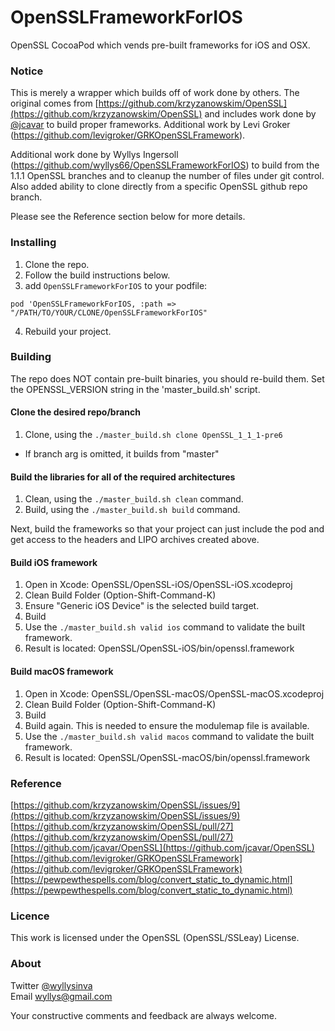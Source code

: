 OpenSSLFrameworkForIOS
=======
OpenSSL CocoaPod which vends pre-built frameworks for iOS and OSX.

### Notice

This is merely a wrapper which builds off of work done by others. The original comes from 
[https://github.com/krzyzanowskim/OpenSSL](https://github.com/krzyzanowskim/OpenSSL) and 
includes work done by [@jcavar](https://github.com/jcavar/OpenSSL) to build proper
frameworks. Additional work by Levi Groker (https://github.com/levigroker/GRKOpenSSLFramework).

Additional work done by Wyllys Ingersoll (https://github.com/wyllys66/OpenSSLFrameworkForIOS) to
build from the 1.1.1 OpenSSL branches and to cleanup the number of files under git control.
Also added ability to clone directly from a specific OpenSSL github repo branch.

Please see the Reference section below for more details.

### Installing

1. Clone the repo.
2. Follow the build instructions below.
3. add `OpenSSLFrameworkForIOS` to your podfile:
```
pod 'OpenSSLFrameworkForIOS, :path => "/PATH/TO/YOUR/CLONE/OpenSSLFrameworkForIOS"
```
4. Rebuild your project.

### Building
The repo does NOT contain pre-built binaries, you should re-build them. 
Set the OPENSSL_VERSION string in the 'master_build.sh' script.

#### Clone the desired repo/branch
1. Clone, using the  `./master_build.sh clone OpenSSL_1_1_1-pre6`
- If branch arg is omitted, it builds from "master"

#### Build the libraries for all of the required architectures

1. Clean, using the `./master_build.sh clean` command.
2. Build, using the `./master_build.sh build` command.

Next, build the frameworks so that your project can just include
the pod and get access to the headers and LIPO archives created above.

#### Build iOS framework
1. Open in Xcode: OpenSSL/OpenSSL-iOS/OpenSSL-iOS.xcodeproj
2. Clean Build Folder (Option-Shift-Command-K)
3. Ensure "Generic iOS Device" is the selected build target.
4. Build
5. Use the `./master_build.sh valid ios` command to validate the built framework.
6. Result is located: OpenSSL/OpenSSL-iOS/bin/openssl.framework

#### Build macOS framework 
1. Open in Xcode: OpenSSL/OpenSSL-macOS/OpenSSL-macOS.xcodeproj
2. Clean Build Folder (Option-Shift-Command-K)
3. Build
4. Build again. This is needed to ensure the modulemap file is available.
5. Use the `./master_build.sh valid macos` command to validate the built framework.
6. Result is located: OpenSSL/OpenSSL-macOS/bin/openssl.framework

### Reference
[https://github.com/krzyzanowskim/OpenSSL/issues/9](https://github.com/krzyzanowskim/OpenSSL/issues/9)  
[https://github.com/krzyzanowskim/OpenSSL/pull/27](https://github.com/krzyzanowskim/OpenSSL/pull/27)  
[https://github.com/jcavar/OpenSSL](https://github.com/jcavar/OpenSSL)  
[https://github.com/levigroker/GRKOpenSSLFramework](https://github.com/levigroker/GRKOpenSSLFramework)
[https://pewpewthespells.com/blog/convert_static_to_dynamic.html](https://pewpewthespells.com/blog/convert_static_to_dynamic.html)  

### Licence
This work is licensed under the OpenSSL (OpenSSL/SSLeay) License.

### About
Twitter [@wyllysinva](https://twitter.com/wyllysinva)  
Email [wyllys@gmail.com](mailto:wyllys@gmail.com)  

Your constructive comments and feedback are always welcome.
